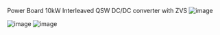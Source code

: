 Power Board 10kW Interleaved QSW DC/DC converter with ZVS
![image](https://github.com/user-attachments/assets/a0471485-75b9-42f1-8923-c9e8891273a9)

![image](https://github.com/user-attachments/assets/7dbbad4d-f549-4b8b-b2e4-6878f45de7da)
![image](https://github.com/user-attachments/assets/35041adc-24d7-4e85-aacc-c21a41a348c5)
